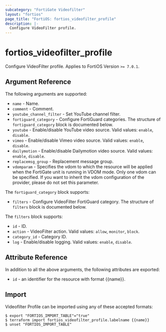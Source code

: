 ```yaml
---
subcategory: "FortiGate Videofilter"
layout: "fortios"
page_title: "FortiOS: fortios_videofilter_profile"
description: |-
  Configure VideoFilter profile.
---
```


# fortios_videofilter_profile
Configure VideoFilter profile. Applies to FortiOS Version `>= 7.0.1`.

## Argument Reference

The following arguments are supported:

* `name` - Name.
* `comment` - Comment.
* `youtube_channel_filter` - Set YouTube channel filter.
* `fortiguard_category` - Configure FortiGuard categories. The structure of `fortiguard_category` block is documented below.
* `youtube` - Enable/disable YouTube video source. Valid values: `enable`, `disable`.
* `vimeo` - Enable/disable Vimeo video source. Valid values: `enable`, `disable`.
* `dailymotion` - Enable/disable Dailymotion video source. Valid values: `enable`, `disable`.
* `replacemsg_group` - Replacement message group.
* `vdomparam` - Specifies the vdom to which the resource will be applied when the FortiGate unit is running in VDOM mode. Only one vdom can be specified. If you want to inherit the vdom configuration of the provider, please do not set this parameter.

The `fortiguard_category` block supports:

* `filters` - Configure VideoFilter FortiGuard category. The structure of `filters` block is documented below.

The `filters` block supports:

* `id` - ID.
* `action` - VideoFilter action. Valid values: `allow`, `monitor`, `block`.
* `category_id` - Category ID.
* `log` - Enable/disable logging. Valid values: `enable`, `disable`.


## Attribute Reference

In addition to all the above arguments, the following attributes are exported:
* `id` - an identifier for the resource with format {{name}}.

## Import

Videofilter Profile can be imported using any of these accepted formats:
```
$ export "FORTIOS_IMPORT_TABLE"="true"
$ terraform import fortios_videofilter_profile.labelname {{name}}
$ unset "FORTIOS_IMPORT_TABLE"
```
